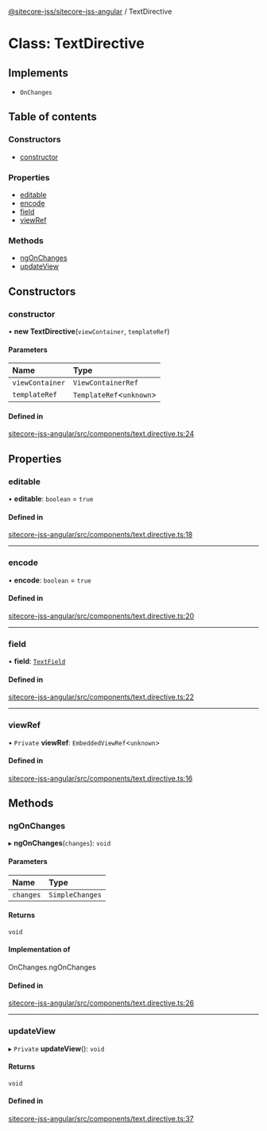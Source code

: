 [@sitecore-jss/sitecore-jss-angular](../README.md) / TextDirective

# Class: TextDirective

## Implements

- `OnChanges`

## Table of contents

### Constructors

- [constructor](TextDirective.md#constructor)

### Properties

- [editable](TextDirective.md#editable)
- [encode](TextDirective.md#encode)
- [field](TextDirective.md#field)
- [viewRef](TextDirective.md#viewref)

### Methods

- [ngOnChanges](TextDirective.md#ngonchanges)
- [updateView](TextDirective.md#updateview)

## Constructors

### constructor

• **new TextDirective**(`viewContainer`, `templateRef`)

#### Parameters

| Name | Type |
| :------ | :------ |
| `viewContainer` | `ViewContainerRef` |
| `templateRef` | `TemplateRef`<`unknown`\> |

#### Defined in

[sitecore-jss-angular/src/components/text.directive.ts:24](https://github.com/Sitecore/jss/blob/f5c66a8c/packages/sitecore-jss-angular/src/components/text.directive.ts#L24)

## Properties

### editable

• **editable**: `boolean` = `true`

#### Defined in

[sitecore-jss-angular/src/components/text.directive.ts:18](https://github.com/Sitecore/jss/blob/f5c66a8c/packages/sitecore-jss-angular/src/components/text.directive.ts#L18)

___

### encode

• **encode**: `boolean` = `true`

#### Defined in

[sitecore-jss-angular/src/components/text.directive.ts:20](https://github.com/Sitecore/jss/blob/f5c66a8c/packages/sitecore-jss-angular/src/components/text.directive.ts#L20)

___

### field

• **field**: [`TextField`](../interfaces/TextField.md)

#### Defined in

[sitecore-jss-angular/src/components/text.directive.ts:22](https://github.com/Sitecore/jss/blob/f5c66a8c/packages/sitecore-jss-angular/src/components/text.directive.ts#L22)

___

### viewRef

• `Private` **viewRef**: `EmbeddedViewRef`<`unknown`\>

#### Defined in

[sitecore-jss-angular/src/components/text.directive.ts:16](https://github.com/Sitecore/jss/blob/f5c66a8c/packages/sitecore-jss-angular/src/components/text.directive.ts#L16)

## Methods

### ngOnChanges

▸ **ngOnChanges**(`changes`): `void`

#### Parameters

| Name | Type |
| :------ | :------ |
| `changes` | `SimpleChanges` |

#### Returns

`void`

#### Implementation of

OnChanges.ngOnChanges

#### Defined in

[sitecore-jss-angular/src/components/text.directive.ts:26](https://github.com/Sitecore/jss/blob/f5c66a8c/packages/sitecore-jss-angular/src/components/text.directive.ts#L26)

___

### updateView

▸ `Private` **updateView**(): `void`

#### Returns

`void`

#### Defined in

[sitecore-jss-angular/src/components/text.directive.ts:37](https://github.com/Sitecore/jss/blob/f5c66a8c/packages/sitecore-jss-angular/src/components/text.directive.ts#L37)
